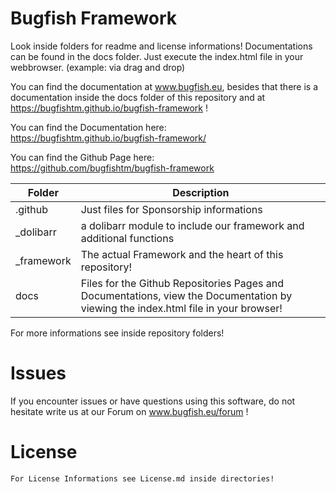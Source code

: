 # Bugfish Framework
Look inside folders for readme and license informations! Documentations can be found in the docs folder. Just execute the index.html file in your webbrowser. (example: via drag and drop)

You can find the documentation at www.bugfish.eu, besides  that there is a documentation inside the docs folder of this repository and at https://bugfishtm.github.io/bugfish-framework !  

You can find the Documentation here:  
https://bugfishtm.github.io/bugfish-framework/

You can find the Github Page here:  
https://github.com/bugfishtm/bugfish-framework



|Folder|Description|
|-|-|
|.github|Just files for Sponsorship informations|
|_dolibarr|a dolibarr module to include our framework and additional functions|
|_framework| The actual Framework and the heart of this repository!|
|docs|Files for the Github Repositories Pages and Documentations, view the Documentation by viewing the index.html file in your browser!|

For more informations see inside repository folders!

# Issues
If you encounter issues or have questions using this software, do not hesitate write us at our Forum on www.bugfish.eu/forum !

# License
	For License Informations see License.md inside directories!